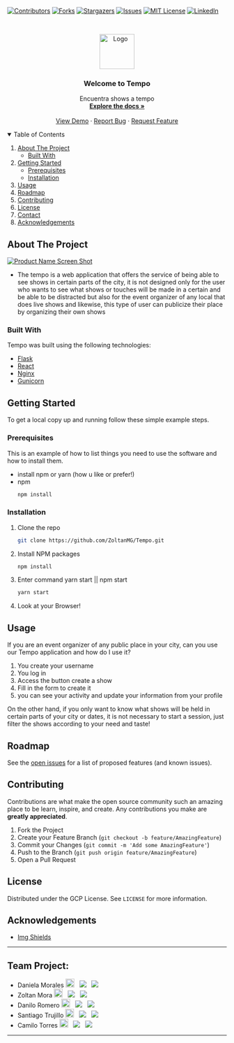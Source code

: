 [![Contributors][contributors-shield]][contributors-url]
[![Forks][forks-shield]][forks-url]
[![Stargazers][stars-shield]][stars-url]
[![Issues][issues-shield]][issues-url]
[![MIT License][license-shield]][license-url]
[![LinkedIn][linkedin-shield]][linkedin-url]



<!-- PROJECT LOGO -->
<br />
<p align="center">
  <a href="https://github.com/ZoltanMG/Tempo">
    <img src="https://i.ibb.co/pvQrdk6/LOGO-TEMPO.png" alt="Logo" width="80" height="80">
  </a>

  <h3 align="center">Welcome to Tempo</h3>

  <p align="center">
    Encuentra shows a tempo
    <br />
    <a href="https://github.com/ZoltanMG/Tempo"><strong>Explore the docs »</strong></a>
    <br />
    <br />
    <a href="https://github.com/ZoltanMG/Tempo">View Demo</a>
    ·
    <a href="https://github.com/ZoltanMG/Tempo/issues">Report Bug</a>
    ·
    <a href="https://github.com/ZoltanMG/Tempo/issues">Request Feature</a>
  </p>
</p>



<!-- TABLE OF CONTENTS -->
<details open="open">
  <summary>Table of Contents</summary>
  <ol>
    <li>
      <a href="#about-the-project">About The Project</a>
      <ul>
        <li><a href="#built-with">Built With</a></li>
      </ul>
    </li>
    <li>
      <a href="#getting-started">Getting Started</a>
      <ul>
        <li><a href="#prerequisites">Prerequisites</a></li>
        <li><a href="#installation">Installation</a></li>
      </ul>
    </li>
    <li><a href="#usage">Usage</a></li>
    <li><a href="#roadmap">Roadmap</a></li>
    <li><a href="#contributing">Contributing</a></li>
    <li><a href="#license">License</a></li>
    <li><a href="#contact">Contact</a></li>
    <li><a href="#acknowledgements">Acknowledgements</a></li>
  </ol>
</details>



<!-- ABOUT THE PROJECT -->
## About The Project

[![Product Name Screen Shot][product-screenshot]](https://github.com/daniela2001-png)

- The tempo is a web application that offers the service of being able to see shows in certain parts of the city, it is not designed only for the user who wants to see what shows or touches will be made in a certain and be able to be distracted but also for the event organizer of any local that does live shows and likewise, this type of user can publicize their place by organizing their own shows


### Built With

Tempo was built using the following technologies:

* [Flask](https://flask.palletsprojects.com/en/1.1.x/)
* [React](https://reactjs.org/)
* [Nginx](https://www.nginx.com/)
* [Gunicorn](https://gunicorn.org/)



<!-- GETTING STARTED -->
## Getting Started

To get a local copy up and running follow these simple example steps.

### Prerequisites

This is an example of how to list things you need to use the software and how to install them.
* install npm or yarn (how u like or prefer!)
* npm
  ```sh
  npm install
  ```

### Installation

1. Clone the repo
   ```sh
   git clone https://github.com/ZoltanMG/Tempo.git
   ```
2. Install NPM packages
   ```sh
   npm install
   ```
3. Enter command yarn start || npm start
   ```sh
   yarn start
   ```
4. Look at your Browser!



<!-- USAGE EXAMPLES -->
## Usage

If you are an event organizer of any public place in your city, can you use our Tempo application and how do I use it?

  1) You create your username
  2) You log in
  3) Access the button create a show
  4) Fill in the form to create it
  5) you can see your activity and update your information from your profile

On the other hand, if you only want to know what shows will be held in certain parts of your city or dates, it is not necessary to start a session, just filter the shows according to your need and taste!


<!-- ROADMAP -->
## Roadmap

See the [open issues](https://github.com/ZoltanMG/Tempo/issues) for a list of proposed features (and known issues).



<!-- CONTRIBUTING -->
## Contributing

Contributions are what make the open source community such an amazing place to be learn, inspire, and create. Any contributions you make are **greatly appreciated**.

1. Fork the Project
2. Create your Feature Branch (`git checkout -b feature/AmazingFeature`)
3. Commit your Changes (`git commit -m 'Add some AmazingFeature'`)
4. Push to the Branch (`git push origin feature/AmazingFeature`)
5. Open a Pull Request



<!-- LICENSE -->
## License

Distributed under the GCP License. See `LICENSE` for more information.



<!-- ACKNOWLEDGEMENTS -->
## Acknowledgements
* [Img Shields](https://shields.io)




<!-- MARKDOWN LINKS & IMAGES -->
<!-- https://www.markdownguide.org/basic-syntax/#reference-style-links -->
[contributors-shield]: https://img.shields.io/github/contributors/ZoltanMG/Tempo.svg?style=for-the-badge
[contributors-url]: https://github.com/ZoltanMG/Tempo/graphs/contributors
[forks-shield]: https://img.shields.io/github/forks/ZoltanMG/Tempo.svg?style=for-the-badge
[forks-url]: https://github.com/ZoltanMG/Tempo/network/members
[stars-shield]: https://img.shields.io/github/stars/ZoltanMG/Tempo.svg?style=for-the-badge
[stars-url]: https://github.com/ZoltanMG/Tempo/stargazers
[issues-shield]: https://img.shields.io/github/issues/ZoltanMG/Tempo.svg?style=for-the-badge
[issues-url]: https://github.com/ZoltanMG/Tempo/issues
[license-shield]: https://img.shields.io/github/license/ZoltanMG/Tempo.svg?style=for-the-badge
[license-url]: https://github.com/ZoltanMG/Tempo/blob/main/LICENSE
[linkedin-shield]: https://img.shields.io/badge/-LinkedIn-black.svg?style=for-the-badge&logo=linkedin&colorB=555
[linkedin-url]: https://www.linkedin.com/in/daniela-morales-89049b199/
[product-screenshot]: https://i.ibb.co/zQVvNq8/IMAGEN-TEMPO-DEMO.png



------------
## Team Project:
- Daniela Morales    <a href="https://twitter.com/Daniela10716033"><img src="https://img.icons8.com/fluent/48/000000/twitter.png" width="20px"></a> &nbsp; <a href="https://www.linkedin.com/in/daniela-morales-89049b199/"><img src="https://img.icons8.com/fluent/20/000000/linkedin.png"></a> &nbsp; <a href="https://github.com/daniela2001-png"><img src="https://img.icons8.com/fluent/20/000000/github.png"></a>
- Zoltan Mora   <a href="https://twitter.com/MgZoltan"><img src="https://img.icons8.com/fluent/48/000000/twitter.png" width="20px"></a> &nbsp;  <a href="www.linkedin.com/in/zoltan-mg"><img src="https://img.icons8.com/fluent/20/000000/linkedin.png"></a> &nbsp; <a href="https://github.com/ZoltanMG"><img src="https://img.icons8.com/fluent/20/000000/github.png"/></a>
- Danilo Romero   <a href="https://twitter.com/terpenoide"><img src="https://img.icons8.com/fluent/48/000000/twitter.png" width="20px"></a> &nbsp;  <a href="https://www.linkedin.com/in/danilo-romero-beltran/"><img src="https://img.icons8.com/fluent/20/000000/linkedin.png"></a> &nbsp; <a href="https://github.com/daniloromero"><img src="https://img.icons8.com/fluent/20/000000/github.png"></a>
- Santiago Trujillo  <a href="https://twitter.com/thiago9623"><img src="https://img.icons8.com/fluent/48/000000/twitter.png" width="20px"></a> &nbsp;  <a href="LINKDEIN"><img src="https://img.icons8.com/fluent/20/000000/linkedin.png"></a> &nbsp; <a href="GITHUB"><img src="https://img.icons8.com/fluent/20/000000/github.png"/></a>
- Camilo Torres   <a href="TWITTER"><img src="https://img.icons8.com/fluent/48/000000/twitter.png" width="20px"></a> &nbsp;  <a href="LINKDEIN"><img src="https://img.icons8.com/fluent/20/000000/linkedin.png"></a> &nbsp; <a href="GITHUB"><img src="https://img.icons8.com/fluent/20/000000/github.png"/></a>

------------
